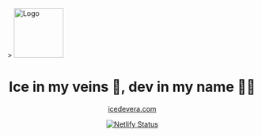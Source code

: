 

<div salign="center">>
  <img alt="Logo" src="https://raw.githubusercontent.com/icedevera/icedevera/master/public/ice-logo.png" width="100" />
</div>
<h1 align="center">
  Ice in my veins 🧊, dev in my name 👨‍💻
</h1>
<p align="center">
<a href="https://icedevera.com" target="_blank">icedevera.com</a> 
</p>

<p align="center">
  <a href="hhttps://app.netlify.com/sites/icedevera/deploys" target="_blank">
    <img src="https://api.netlify.com/api/v1/badges/e326f3ff-7344-418d-a555-a97f061a82b9/deploy-status" alt="Netlify Status" />
  </a>
</p>
